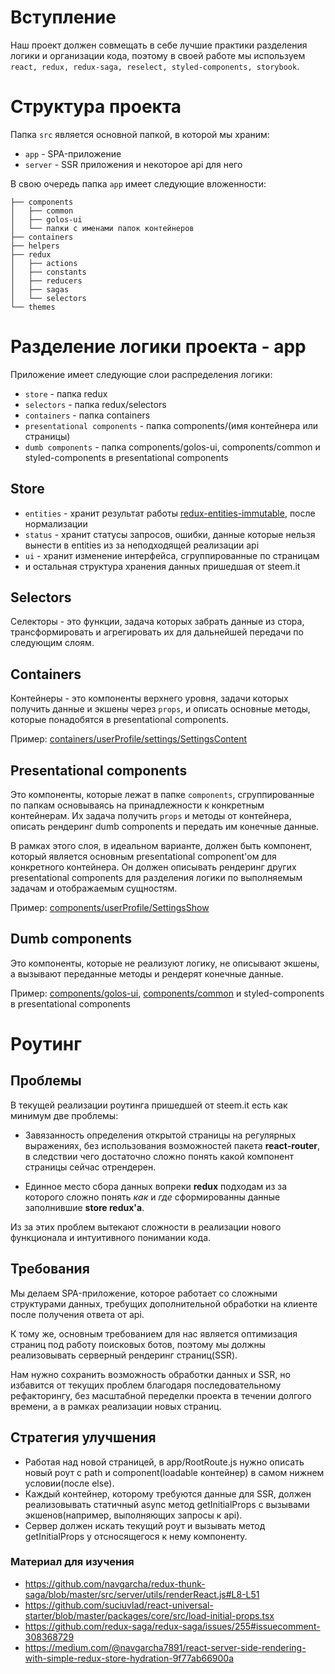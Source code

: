 # Вступление

Наш проект должен совмещать в себе лучшие практики разделения логики и организации кода, поэтому в своей работе мы используем ```react, redux, redux-saga, reselect, styled-components, storybook```.

# Структура проекта

Папка ```src``` является основной папкой, в которой мы храним:
* ```app``` - SPA-приложение
* ```server``` - SSR приложения и некоторое api для него

В свою очередь папка ```app``` имеет следующие вложенности:
```
├── components
│   ├── common
│   ├── golos-ui
│   └── папки с именами папок контейнеров
├── containers
├── helpers
├── redux 
│   ├── actions
│   ├── constants
│   ├── reducers
│   ├── sagas
│   └── selectors
└── themes
```

# Разделение логики проекта - app

Приложение имеет следующие слои распределения логики:
* ```store``` - папка redux
* ```selectors``` - папка redux/selectors
* ```containers``` - папка containers
* ```presentational components``` - папка components/(имя контейнера или страницы)
* ```dumb components``` - папка components/golos-ui, components/common и styled-components в presentational components 

## Store
* ```entities``` - хранит результат работы [redux-entities-immutable](https://github.com/beautyfree/redux-entities-immutable), после нормализации
* ```status``` - хранит статусы запросов, ошибки, данные которые нельзя вынести в entities из за неподходящей реализации api
* ```ui``` - хранит изменение интерфейса, сгруппированные по страницам
* и остальная структура хранения данных пришедшая от steem.it

## Selectors

Селекторы - это функции, задача которых забрать данные из стора, трансформировать и агрегировать их для дальнейшей передачи по следующим слоям.

## Containers

Контейнеры - это компоненты верхнего уровня, задачи которых получить данные и экшены через ```props```, и описать основные методы, которые понадобятся в presentational components.

Пример: [containers/userProfile/settings/SettingsContent](app/containers/userProfile/settings/SettingsContent.jsx)

## Presentational components

Это компоненты, которые лежат в папке ```components```, сгруппированные по папкам основываясь на принадлежности к конкретным контейнерам. Их задача получить ```props``` и методы от контейнера, описать рендеринг dumb components и передать им конечные данные.

В рамках этого слоя, в идеальном варианте, должен быть компонент, который является основным presentational component'ом для конкретного контейнера. Он должен описывать рендеринг других presentational components для разделения логики по выполняемым задачам и отображаемым сущностям.

Пример: [components/userProfile/SettingsShow](app/components/userProfile/SettingsShow.jsx)

## Dumb components

Это компоненты, которые не реализуют логику, не описывают экшены, а вызывают переданные методы и рендерят конечные данные.

Пример: [components/golos-ui](app/components/golos-ui/), [components/common](app/components/common/) и styled-components в presentational components

# Роутинг

## Проблемы

В текущей реализации роутинга пришедшей от steem.it есть как минимум две проблемы:
* Завязанность определения открытой страницы на регулярных выражениях, без использования возможностей пакета **react-router**, в следствии чего достаточно сложно понять какой компонент страницы сейчас отрендерен.
  
* Единное место сбора данных вопреки **redux** подходам из за которого сложно понять *как* и *где* сформированны данные заполнившие **store redux'а**.

Из за этих проблем вытекают сложности в реализации нового функционала и интуитивного понимании кода.

## Требования

Мы делаем SPA-приложение, которое работает со сложными структурами данных, требущих дополнительной обработки на клиенте после получения ответа от api. 

К тому же, основным требованием для нас является оптимизация страниц под работу поисковых ботов, поэтому мы должны реализовывать серверный рендеринг страниц(SSR).

Нам нужно сохранить возможность обработки данных и SSR, но избавится от текущих проблем благодаря последовательному рефакторингу, без масштабной переделки проекта в течении долгого времени, а в рамках реализации новых страниц. 

## Стратегия улучшения

* Работая над новой страницей, в app/RootRoute.js нужно описать новый роут с path и component(loadable контейнер) в самом нижнем условии(после else).
* Каждый контейнер, которому требуются данные для SSR, должен реализовывать статичный async метод getInitialProps с вызывами экшенов(например, выполняющих запросы к api).
* Сервер должен искать текущий роут и вызывать метод getInitialProps у отсносящегося к нему компоненту.

### Материал для изучения

* https://github.com/navgarcha/redux-thunk-saga/blob/master/src/server/utils/renderReact.js#L8-L51
* https://github.com/suciuvlad/react-universal-starter/blob/master/packages/core/src/load-initial-props.tsx
* https://github.com/redux-saga/redux-saga/issues/255#issuecomment-308368729
* https://medium.com/@navgarcha7891/react-server-side-rendering-with-simple-redux-store-hydration-9f77ab66900a